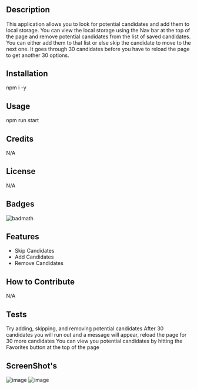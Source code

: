 # <Candidate-Search>

## Description

This application allows you to look for potential candidates and add them to local storage.
You can view the local storage using the Nav bar at the top of the page and remove potential candidates from the list of saved candidates.
You can either add them to that list or else skip the candidate to move to the next one.
It goes through 30 candidates before you have to reload the page to get another 30 options.

## Installation

npm i -y


## Usage

npm run start

## Credits

N/A

## License

N/A

## Badges

![badmath](https://img.shields.io/github/languages/top/lernantino/badmath)

## Features

- Skip Candidates
- Add Candidates
- Remove Candidates

## How to Contribute

N/A

## Tests

Try adding, skipping, and removing potential candidates
After 30 candidates you will run out and a message will appear, reload the page for 30 more candidates
You can view you potential candidates by hitting the Favorites button at the top of the page
## ScreenShot's

![image](https://github.com/user-attachments/assets/76ec2397-bc0e-4e2e-a800-8804207bcea5)
![image](https://github.com/user-attachments/assets/8465a07d-60e8-48d6-aaf9-3c3d9f4e9458)

